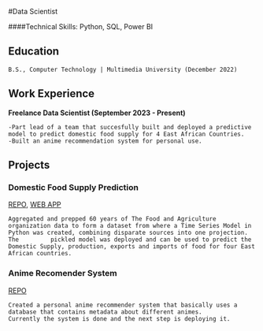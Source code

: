 #Data Scientist

####Technical Skills: Python, SQL, Power BI

## Education

    B.S., Computer Technology | Multimedia University (December 2022)

## Work Experience

**Freelance Data Scientist (September 2023 - Present)**

    -Part lead of a team that succesfully built and deployed a predictive model to predict domestic food supply for 4 East African Countries.
    -Built an anime recommendation system for personal use.

## Projects

### Domestic Food Supply Prediction
[REPO](https://bit.ly/46Ral7d), [WEB APP](https://bit.ly/3PZMwTX)
    
    Aggregated and prepped 60 years of The Food and Agriculture organization data to form a dataset from where a Time Series Model in Python was created, combining disparate sources into one projection. The         pickled model was deployed and can be used to predict the Domestic Supply, production, exports and imports of food for four East African countries.

### Anime Recomender System
[REPO](https://github.com/Muramati/Anime_recommender)

    Created a personal anime recommender system that basically uses a database that contains metadata about different animes.
    Currently the system is done and the next step is deploying it.
    
